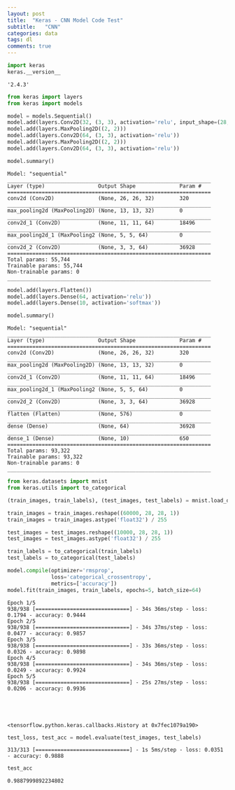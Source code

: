 ```yaml
---
layout: post
title:  "Keras - CNN Model Code Test"
subtitle:   "CNN"
categories: data
tags: dl
comments: true
---
```




```python
import keras
keras.__version__

```




    '2.4.3'




```python
from keras import layers
from keras import models

model = models.Sequential()
model.add(layers.Conv2D(32, (3, 3), activation='relu', input_shape=(28, 28, 1)))
model.add(layers.MaxPooling2D((2, 2)))
model.add(layers.Conv2D(64, (3, 3), activation='relu'))
model.add(layers.MaxPooling2D((2, 2)))
model.add(layers.Conv2D(64, (3, 3), activation='relu'))

```


```python
model.summary()

```

    Model: "sequential"
    _________________________________________________________________
    Layer (type)                 Output Shape              Param #   
    =================================================================
    conv2d (Conv2D)              (None, 26, 26, 32)        320       
    _________________________________________________________________
    max_pooling2d (MaxPooling2D) (None, 13, 13, 32)        0         
    _________________________________________________________________
    conv2d_1 (Conv2D)            (None, 11, 11, 64)        18496     
    _________________________________________________________________
    max_pooling2d_1 (MaxPooling2 (None, 5, 5, 64)          0         
    _________________________________________________________________
    conv2d_2 (Conv2D)            (None, 3, 3, 64)          36928     
    =================================================================
    Total params: 55,744
    Trainable params: 55,744
    Non-trainable params: 0
    _________________________________________________________________



```python
model.add(layers.Flatten())
model.add(layers.Dense(64, activation='relu'))
model.add(layers.Dense(10, activation='softmax'))

```


```python
model.summary()

```

    Model: "sequential"
    _________________________________________________________________
    Layer (type)                 Output Shape              Param #   
    =================================================================
    conv2d (Conv2D)              (None, 26, 26, 32)        320       
    _________________________________________________________________
    max_pooling2d (MaxPooling2D) (None, 13, 13, 32)        0         
    _________________________________________________________________
    conv2d_1 (Conv2D)            (None, 11, 11, 64)        18496     
    _________________________________________________________________
    max_pooling2d_1 (MaxPooling2 (None, 5, 5, 64)          0         
    _________________________________________________________________
    conv2d_2 (Conv2D)            (None, 3, 3, 64)          36928     
    _________________________________________________________________
    flatten (Flatten)            (None, 576)               0         
    _________________________________________________________________
    dense (Dense)                (None, 64)                36928     
    _________________________________________________________________
    dense_1 (Dense)              (None, 10)                650       
    =================================================================
    Total params: 93,322
    Trainable params: 93,322
    Non-trainable params: 0
    _________________________________________________________________



```python
from keras.datasets import mnist
from keras.utils import to_categorical

(train_images, train_labels), (test_images, test_labels) = mnist.load_data()

train_images = train_images.reshape((60000, 28, 28, 1))
train_images = train_images.astype('float32') / 255

test_images = test_images.reshape((10000, 28, 28, 1))
test_images = test_images.astype('float32') / 255

train_labels = to_categorical(train_labels)
test_labels = to_categorical(test_labels)

```


```python
model.compile(optimizer='rmsprop',
              loss='categorical_crossentropy',
              metrics=['accuracy'])
model.fit(train_images, train_labels, epochs=5, batch_size=64)

```

    Epoch 1/5
    938/938 [==============================] - 34s 36ms/step - loss: 0.1794 - accuracy: 0.9444
    Epoch 2/5
    938/938 [==============================] - 34s 37ms/step - loss: 0.0477 - accuracy: 0.9857
    Epoch 3/5
    938/938 [==============================] - 33s 36ms/step - loss: 0.0326 - accuracy: 0.9898
    Epoch 4/5
    938/938 [==============================] - 34s 36ms/step - loss: 0.0249 - accuracy: 0.9924
    Epoch 5/5
    938/938 [==============================] - 25s 27ms/step - loss: 0.0206 - accuracy: 0.9936





    <tensorflow.python.keras.callbacks.History at 0x7fec1079a190>




```python
test_loss, test_acc = model.evaluate(test_images, test_labels)

```

    313/313 [==============================] - 1s 5ms/step - loss: 0.0351 - accuracy: 0.9888



```python
test_acc

```




    0.9887999892234802




```python

```
